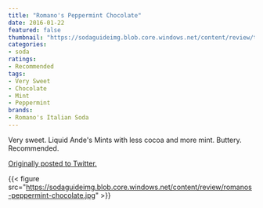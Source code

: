 ```yaml
---
title: "Romano's Peppermint Chocolate"
date: 2016-01-22
featured: false
thumbnail: "https://sodaguideimg.blob.core.windows.net/content/review/thumbs/romanos-peppermint-chocolate.jpg"
categories:
- soda
ratings:
- Recommended
tags:
- Very Sweet
- Chocolate
- Mint
- Peppermint
brands:
- Romano's Italian Soda
---
```


Very sweet. Liquid Ande's Mints with less cocoa and more mint. Buttery. Recommended. 

[Originally posted to Twitter.](https://twitter.com/Cavorter/status/690602003760750592)

{{< figure src="https://sodaguideimg.blob.core.windows.net/content/review/romanos-peppermint-chocolate.jpg" >}}
